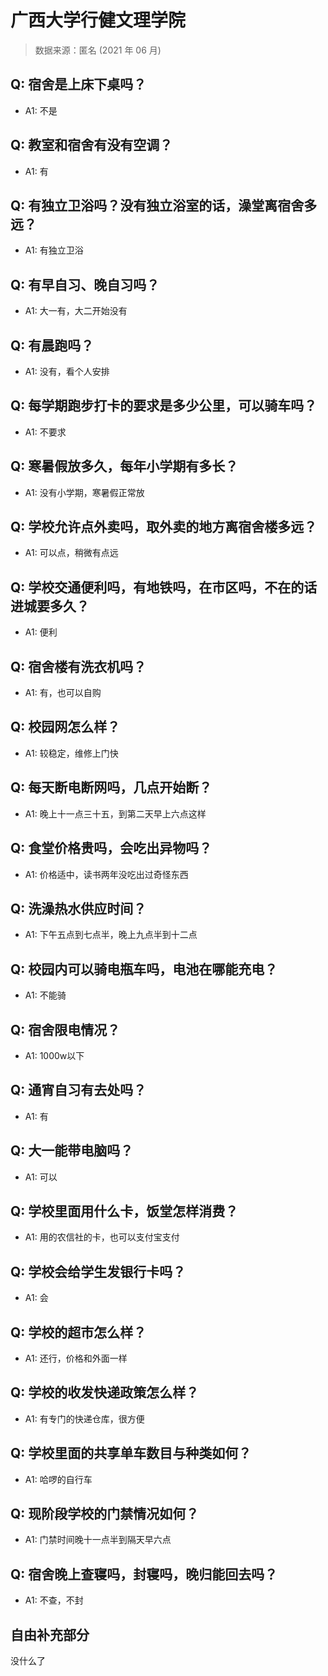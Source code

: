 # 广西大学行健文理学院

> 数据来源：匿名 (2021 年 06 月)

## Q: 宿舍是上床下桌吗？

- A1: 不是

## Q: 教室和宿舍有没有空调？

- A1: 有

## Q: 有独立卫浴吗？没有独立浴室的话，澡堂离宿舍多远？

- A1: 有独立卫浴

## Q: 有早自习、晚自习吗？

- A1: 大一有，大二开始没有

## Q: 有晨跑吗？

- A1: 没有，看个人安排

## Q: 每学期跑步打卡的要求是多少公里，可以骑车吗？

- A1: 不要求

## Q: 寒暑假放多久，每年小学期有多长？

- A1: 没有小学期，寒暑假正常放

## Q: 学校允许点外卖吗，取外卖的地方离宿舍楼多远？

- A1: 可以点，稍微有点远

## Q: 学校交通便利吗，有地铁吗，在市区吗，不在的话进城要多久？

- A1: 便利

## Q: 宿舍楼有洗衣机吗？

- A1: 有，也可以自购

## Q: 校园网怎么样？

- A1: 较稳定，维修上门快

## Q: 每天断电断网吗，几点开始断？

- A1: 晚上十一点三十五，到第二天早上六点这样

## Q: 食堂价格贵吗，会吃出异物吗？

- A1: 价格适中，读书两年没吃出过奇怪东西

## Q: 洗澡热水供应时间？

- A1: 下午五点到七点半，晚上九点半到十二点

## Q: 校园内可以骑电瓶车吗，电池在哪能充电？

- A1: 不能骑

## Q: 宿舍限电情况？

- A1: 1000w以下

## Q: 通宵自习有去处吗？

- A1: 有

## Q: 大一能带电脑吗？

- A1: 可以

## Q: 学校里面用什么卡，饭堂怎样消费？

- A1: 用的农信社的卡，也可以支付宝支付

## Q: 学校会给学生发银行卡吗？

- A1: 会

## Q: 学校的超市怎么样？

- A1: 还行，价格和外面一样

## Q: 学校的收发快递政策怎么样？

- A1: 有专门的快递仓库，很方便

## Q: 学校里面的共享单车数目与种类如何？

- A1: 哈啰的自行车

## Q: 现阶段学校的门禁情况如何？

- A1: 门禁时间晚十一点半到隔天早六点

## Q: 宿舍晚上查寝吗，封寝吗，晚归能回去吗？

- A1: 不查，不封

## 自由补充部分

没什么了